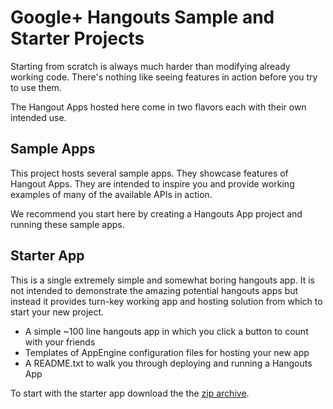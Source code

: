 # Google+ Hangouts Sample and Starter Projects  #

Starting from scratch is always much harder than modifying already working code. There's nothing like seeing features in action before you try to use them.

The Hangout Apps hosted here come in two flavors each with their own intended use.

## Sample Apps ##
This project hosts several sample apps. They showcase features of Hangout Apps. They are intended to inspire you and provide working examples of many of the available APIs in action.

We recommend you start here by creating a Hangouts App project and running these sample apps.

## Starter App ##
This is a single extremely simple and somewhat boring hangouts app. It is not intended to demonstrate the amazing potential hangouts apps but instead it provides turn-key working app and hosting solution from which to start your new project.

  * A simple ~100 line hangouts app in which you click a button to count with your friends
  * Templates of AppEngine configuration files for hosting your new app
  * A README.txt to walk you through deploying and running a Hangouts App

To start with the starter app download the the [zip archive](http://code.google.com/p/google-plus-hangout-samples/downloads/detail?name=starter-app-v2.zip).